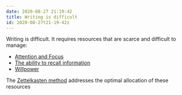 ```yaml
---
date: 2020-08-27 21:19:42
title: Writing is difficult 
id: 2020-08-27t21-19-42z
---
```


Writing is difficult. It requires resources that are scarce and difficult to
manage: 

- [Attention and Focus](./2020-08-26t10-02-05z.md)
- [The ability to recall information](./2020-08-26t10-04-56z.md)
- [Willpower](./2020-08-26t10-13-50z.md)

The [Zettelkasten method](./2020-08-24t15-19-14z.md) addresses the optimal
allocation of these resources
